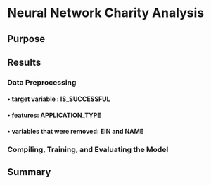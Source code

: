 # Neural Network Charity Analysis

## Purpose

## Results

### Data Preprocessing
#### •	target variable : IS_SUCCESSFUL
#### •	features: APPLICATION_TYPE
#### •	variables that were removed: EIN and NAME

### Compiling, Training, and Evaluating the Model

## Summary
